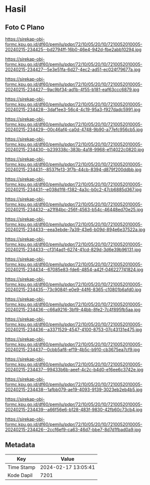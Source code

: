 # Hasil

## Foto C Plano

https://sirekap-obj-formc.kpu.go.id/df60/pemilu/pdpr/72/10/05/20/10/7210052010005-20240215-234425--bd2794ff-16b0-46e4-942d-fbe2abb10294.jpg

https://sirekap-obj-formc.kpu.go.id/df60/pemilu/pdpr/72/10/05/20/10/7210052010005-20240215-234427--5e3e51fa-6d27-4ec2-ad51-ec024f79677a.jpg

https://sirekap-obj-formc.kpu.go.id/df60/pemilu/pdpr/72/10/05/20/10/7210052010005-20240215-234427--9ac9bf34-ad1b-4f55-b181-eaf63ccc6879.jpg

https://sirekap-obj-formc.kpu.go.id/df60/pemilu/pdpr/72/10/05/20/10/7210052010005-20240215-234428--3daf1ee3-56c4-4c19-95a3-f927dadc5991.jpg

https://sirekap-obj-formc.kpu.go.id/df60/pemilu/pdpr/72/10/05/20/10/7210052010005-20240215-234429--00c46af4-ca0d-4748-9b90-a77efc956cb5.jpg

https://sirekap-obj-formc.kpu.go.id/df60/pemilu/pdpr/72/10/05/20/10/7210052010005-20240215-234430--b239338c-383b-4a18-9968-e114022c0820.jpg

https://sirekap-obj-formc.kpu.go.id/df60/pemilu/pdpr/72/10/05/20/10/7210052010005-20240215-234431--8537fe13-3f7b-44cb-8394-d879f200ddbb.jpg

https://sirekap-obj-formc.kpu.go.id/df60/pemilu/pdpr/72/10/05/20/10/7210052010005-20240215-234431--e038d1f8-f382-4a3c-b0c2-47cb6885d367.jpg

https://sirekap-obj-formc.kpu.go.id/df60/pemilu/pdpr/72/10/05/20/10/7210052010005-20240215-234432--a21f84bc-256f-4563-b54c-46448ed70e25.jpg

https://sirekap-obj-formc.kpu.go.id/df60/pemilu/pdpr/72/10/05/20/10/7210052010005-20240215-234433--eea3ebde-7a39-43e6-b09d-894e6e37522a.jpg

https://sirekap-obj-formc.kpu.go.id/df60/pemilu/pdpr/72/10/05/20/10/7210052010005-20240215-234433--cf314ad1-6274-41cd-829d-3d6e39b96131.jpg

https://sirekap-obj-formc.kpu.go.id/df60/pemilu/pdpr/72/10/05/20/10/7210052010005-20240215-234434--67085e83-fde6-4854-a42f-046227741824.jpg

https://sirekap-obj-formc.kpu.go.id/df60/pemilu/pdpr/72/10/05/20/10/7210052010005-20240215-234435--73c9084f-e0e9-44f6-8365-c10801b6afd0.jpg

https://sirekap-obj-formc.kpu.go.id/df60/pemilu/pdpr/72/10/05/20/10/7210052010005-20240215-234436--c66a9216-3bf9-44bb-8fe2-7c4f895fb5aa.jpg

https://sirekap-obj-formc.kpu.go.id/df60/pemilu/pdpr/72/10/05/20/10/7210052010005-20240215-234436--a3371529-4547-4100-8753-07c43131e475.jpg

https://sirekap-obj-formc.kpu.go.id/df60/pemilu/pdpr/72/10/05/20/10/7210052010005-20240215-234437--0cbb5af8-ef19-4b5c-b910-cb3675ea7cf9.jpg

https://sirekap-obj-formc.kpu.go.id/df60/pemilu/pdpr/72/10/05/20/10/7210052010005-20240215-234437--99433b6b-aeef-4c2c-b4d0-e16ee6c3742e.jpg

https://sirekap-obj-formc.kpu.go.id/df60/pemilu/pdpr/72/10/05/20/10/7210052010005-20240215-234438--1afbb079-ae19-4093-9139-3023eb2eb4b5.jpg

https://sirekap-obj-formc.kpu.go.id/df60/pemilu/pdpr/72/10/05/20/10/7210052010005-20240215-234439--a66f56e6-b128-483f-9830-42fb60c73cb4.jpg

https://sirekap-obj-formc.kpu.go.id/df60/pemilu/pdpr/72/10/05/20/10/7210052010005-20240215-234426--2ccf6ef9-ca63-46d7-bbe7-8d7d1fbad0a9.jpg


## Metadata

| Key        | Value               |
| ---------- | ------------------- |
| Time Stamp | 2024-02-17 13:05:41 |
| Kode Dapil | 7201                |



